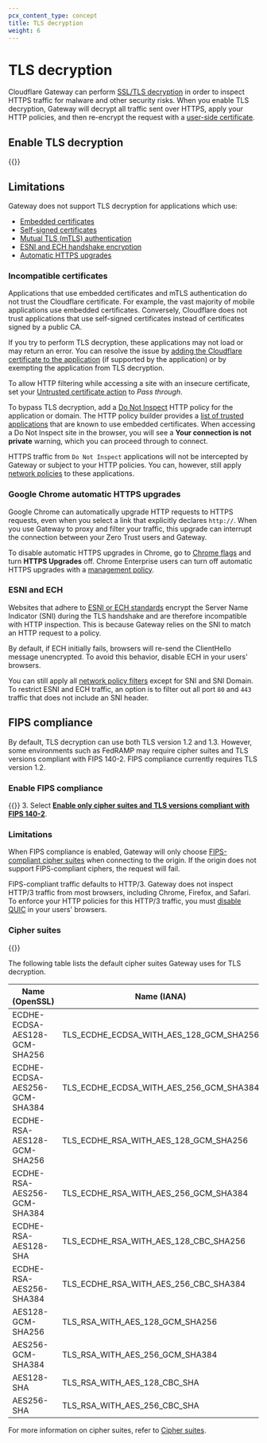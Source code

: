 ```yaml
---
pcx_content_type: concept
title: TLS decryption
weight: 6
---
```


# TLS decryption

Cloudflare Gateway can perform [SSL/TLS decryption](https://www.cloudflare.com/learning/security/what-is-https-inspection/) in order to inspect HTTPS traffic for malware and other security risks. When you enable TLS decryption, Gateway will decrypt all traffic sent over HTTPS, apply your HTTP policies, and then re-encrypt the request with a [user-side certificate](/cloudflare-one/connections/connect-devices/warp/user-side-certificates/).

## Enable TLS decryption

{{<render file="gateway/_enable-tls-decryption.md" productFolder="cloudflare-one">}}

## Limitations

Gateway does not support TLS decryption for applications which use:

- [Embedded certificates](#incompatible-certificates)
- [Self-signed certificates](#incompatible-certificates)
- [Mutual TLS (mTLS) authentication](#incompatible-certificates)
- [ESNI and ECH handshake encryption](#esni-and-ech)
- [Automatic HTTPS upgrades](#google-chrome-automatic-https-upgrades)

### Incompatible certificates

Applications that use embedded certificates and mTLS authentication do not trust the Cloudflare certificate. For example, the vast majority of mobile applications use embedded certificates. Conversely, Cloudflare does not trust applications that use self-signed certificates instead of certificates signed by a public CA.

If you try to perform TLS decryption, these applications may not load or may return an error. You can resolve the issue by [adding the Cloudflare certificate to the application](/cloudflare-one/connections/connect-devices/warp/user-side-certificates/install-cloudflare-cert/#add-the-certificate-to-applications) (if supported by the application) or by exempting the application from TLS decryption.

To allow HTTP filtering while accessing a site with an insecure certificate, set your [Untrusted certificate action](/cloudflare-one/policies/gateway/http-policies/#untrusted-certificates) to _Pass through_.

To bypass TLS decryption, add a [Do Not Inspect](/cloudflare-one/policies/gateway/http-policies/#do-not-inspect) HTTP policy for the application or domain. The HTTP policy builder provides a [list of trusted applications](/cloudflare-one/policies/gateway/initial-setup/http/#bypass-inspection-for-incompatible-applications) that are known to use embedded certificates. When accessing a Do Not Inspect site in the browser, you will see a **Your connection is not private** warning, which you can proceed through to connect.

HTTPS traffic from `Do Not Inspect` applications will not be intercepted by Gateway or subject to your HTTP policies. You can, however, still apply [network policies](/cloudflare-one/policies/gateway/network-policies/) to these applications.

### Google Chrome automatic HTTPS upgrades

Google Chrome can automatically upgrade HTTP requests to HTTPS requests, even when you select a link that explicitly declares `http://`. When you use Gateway to proxy and filter your traffic, this upgrade can interrupt the connection between your Zero Trust users and Gateway.

To disable automatic HTTPS upgrades in Chrome, go to [Chrome flags](chrome://flags/#https-upgrades) and turn **HTTPS Upgrades** off. Chrome Enterprise users can turn off automatic HTTPS upgrades with a [management policy](https://chromeenterprise.google/policies/#HttpsUpgradesEnabled).

### ESNI and ECH

Websites that adhere to [ESNI or ECH standards](https://blog.cloudflare.com/encrypted-client-hello/) encrypt the Server Name Indicator (SNI) during the TLS handshake and are therefore incompatible with HTTP inspection. This is because Gateway relies on the SNI to match an HTTP request to a policy.

By default, if ECH initially fails, browsers will re-send the ClientHello message unencrypted. To avoid this behavior, disable ECH in your users' browsers.

You can still apply all [network policy filters](/cloudflare-one/policies/gateway/network-policies/#selectors) except for SNI and SNI Domain. To restrict ESNI and ECH traffic, an option is to filter out all port `80` and `443` traffic that does not include an SNI header.

## FIPS compliance

By default, TLS decryption can use both TLS version 1.2 and 1.3. However, some environments such as FedRAMP may require cipher suites and TLS versions compliant with FIPS 140-2. FIPS compliance currently requires TLS version 1.2.

### Enable FIPS compliance

{{<render file="gateway/_enable-tls-decryption.md" productFolder="cloudflare-one">}}
3. Select [**Enable only cipher suites and TLS versions compliant with FIPS 140-2**](#fips-compliance).

### Limitations

When FIPS compliance is enabled, Gateway will only choose [FIPS-compliant cipher suites](#cipher-suites) when connecting to the origin. If the origin does not support FIPS-compliant ciphers, the request will fail.

FIPS-compliant traffic defaults to HTTP/3. Gateway does not inspect HTTP/3 traffic from most browsers, including Chrome, Firefox, and Safari. To enforce your HTTP policies for this HTTP/3 traffic, you must [disable QUIC](/cloudflare-one/policies/gateway/http-policies/http3/#prevent-inspection-bypass) in your users' browsers.

### Cipher suites

{{<glossary-definition term_id="cipher suite" prepend="A cipher suite is ">}}

The following table lists the default cipher suites Gateway uses for TLS decryption.

| Name (OpenSSL)                | Name (IANA)                             | FIPS-compliant |
| ----------------------------- | --------------------------------------- | -------------- |
| ECDHE-ECDSA-AES128-GCM-SHA256 | TLS_ECDHE_ECDSA_WITH_AES_128_GCM_SHA256 | ✅             |
| ECDHE-ECDSA-AES256-GCM-SHA384 | TLS_ECDHE_ECDSA_WITH_AES_256_GCM_SHA384 | ✅             |
| ECDHE-RSA-AES128-GCM-SHA256   | TLS_ECDHE_RSA_WITH_AES_128_GCM_SHA256   | ✅             |
| ECDHE-RSA-AES256-GCM-SHA384   | TLS_ECDHE_RSA_WITH_AES_256_GCM_SHA384   | ✅             |
| ECDHE-RSA-AES128-SHA          | TLS_ECDHE_RSA_WITH_AES_128_CBC_SHA256   | ❌             |
| ECDHE-RSA-AES256-SHA384       | TLS_ECDHE_RSA_WITH_AES_256_CBC_SHA384   | ✅             |
| AES128-GCM-SHA256             | TLS_RSA_WITH_AES_128_GCM_SHA256         | ✅             |
| AES256-GCM-SHA384             | TLS_RSA_WITH_AES_256_GCM_SHA384         | ✅             |
| AES128-SHA                    | TLS_RSA_WITH_AES_128_CBC_SHA            | ❌             |
| AES256-SHA                    | TLS_RSA_WITH_AES_256_CBC_SHA            | ❌             |

For more information on cipher suites, refer to [Cipher suites](/ssl/reference/cipher-suites/).
